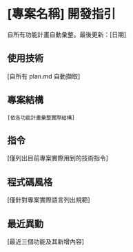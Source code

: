 
# [專案名稱] 開發指引

自所有功能計畫自動彙整。最後更新：[日期]

## 使用技術
[自所有 plan.md 自動擷取]

## 專案結構
```
[依各功能計畫彙整實際結構]
```

## 指令
[僅列出目前專案實際用到的技術指令]

## 程式碼風格
[僅針對專案實際語言列出規範]

## 最近異動
[最近三個功能及其新增內容]

<!-- 可手動補充區塊 -->
<!-- MANUAL ADDITIONS START -->
<!-- MANUAL ADDITIONS END -->
